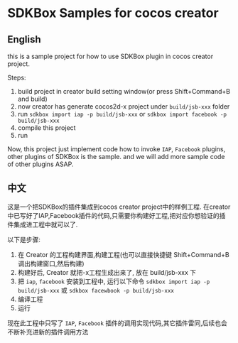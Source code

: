 # SDKBox Samples for cocos creator

## English

this is a sample project for how to use SDKBox plugin in cocos creator project.

Steps:
1. build project in creator build setting window(or press Shift+Command+B and build)
2. now creator has generate cocos2d-x project under `build/jsb-xxx` folder
3. run `sdkbox import iap -p build/jsb-xxx` or `sdkbox import facebook -p build/jsb-xxx`
4. compile this project
5. run

Now, this project just implement code how to invoke `IAP`, `Facebook` plugins, other plugins of SDKBox is the sample.
and we will add more sample code of other plugins ASAP.

## 中文
这是一个把SDKBox的插件集成到cocos creator project中的样例工程.
在creator中已写好了IAP,Facebook插件的代码,只需要你构建好工程,把对应你想验证的插件集成进工程中就可以了.

以下是步骤:
1. 在 Creator 的工程构建界面,构建工程(也可以直接快捷键 Shift+Command+B 调出构建窗口,然后构建)
2. 构建好后, Creator 就把-x工程生成出来了, 放在 build/jsb-xxx 下
3. 把 `iap`, `facebook` 安装到工程中, 运行以下命令 `sdkbox import iap -p build/jsb-xxx` 或 `sdkbox facewbook -p build/jsb-xxx`
4. 编译工程
5. 运行

现在此工程中只写了 `IAP`, `Facebook` 插件的调用实现代码,其它插件雷同,后续也会不断补充进新的插件调用方法

